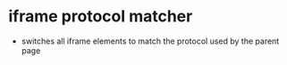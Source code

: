 # iframe protocol matcher
- switches all iframe elements to match the protocol used by the parent page
